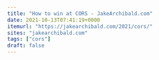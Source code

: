 ```yaml
---
title: "How to win at CORS - JakeArchibald.com"
date: 2021-10-13T07:41:19+0000
itemurl: "https://jakearchibald.com/2021/cors/"
sites: "jakearchibald.com"
tags: ["cors"]
draft: false
---
```

